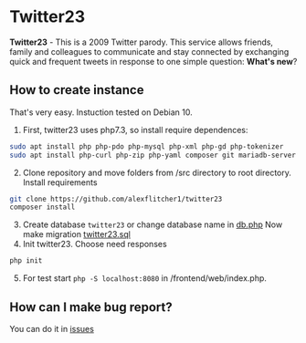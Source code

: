 # Twitter23
**Twitter23** - This is a 2009 Twitter parody. This service allows friends, family and colleagues to communicate and stay connected by exchanging quick and frequent tweets in response to one simple question: **What's new**? 

## How to create instance
That's very easy. Instuction tested on Debian 10.
1) First, twitter23 uses php7.3, so install require dependences:
```bash
sudo apt install php php-pdo php-mysql php-xml php-gd php-tokenizer
sudo apt install php-curl php-zip php-yaml composer git mariadb-server
```
2) Clone repository and move folders from /src directory to root directory. Install requirements
```bash
git clone https://github.com/alexflitcher1/twitter23
composer install
```
3) Create database `twitter23` or change database name in [db.php](http://github.com/alexflitcher1/twitter23/blob/master/src/frontend/config/db.php  "db.php")
Now make migration [twitter23.sql](http://github.com/alexflitcher1/twitter23/blob/master/mysql/twitter23.sql "twitter23.sql")
4) Init twitter23. Choose need responses
```bash
php init
```
5) For test start `php -S localhost:8080` in /frontend/web/index.php.

## How can I make bug report?
You can do it in [issues](https://github.com/alexflitcher1/twitter23/issues "issues")

